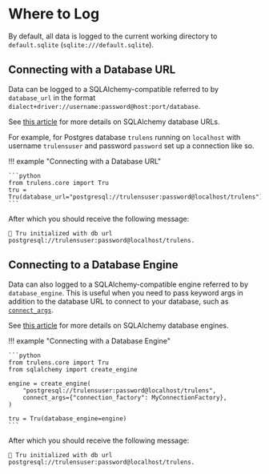 # Where to Log

By default, all data is logged to the current working directory to `default.sqlite` (`sqlite:///default.sqlite`).

## Connecting with a Database URL

Data can be logged to a SQLAlchemy-compatible referred to by `database_url` in the format `dialect+driver://username:password@host:port/database`.

See [this article](https://docs.sqlalchemy.org/en/20/core/engines.html#database-urls) for more details on SQLAlchemy database URLs.

For example, for Postgres database `trulens` running on `localhost` with username `trulensuser` and password `password` set up a connection like so.

!!! example "Connecting with a Database URL"

    ```python
    from trulens.core import Tru
    tru = Tru(database_url="postgresql://trulensuser:password@localhost/trulens")
    ```

After which you should receive the following message:

```
🦑 Tru initialized with db url postgresql://trulensuser:password@localhost/trulens.
```

## Connecting to a Database Engine

Data can also logged to a SQLAlchemy-compatible engine referred to by `database_engine`. This is useful when you need to pass keyword args in addition to the database URL to connect to your database, such as [`connect_args`](https://docs.sqlalchemy.org/en/20/core/engines.html#sqlalchemy.create_engine.params.connect_args).

See [this article](https://docs.sqlalchemy.org/en/20/core/engines.html#database-urls) for more details on SQLAlchemy database engines.

!!! example "Connecting with a Database Engine"

    ```python
    from trulens.core import Tru
    from sqlalchemy import create_engine

    engine = create_engine(
        "postgresql://trulensuser:password@localhost/trulens",
        connect_args={"connection_factory": MyConnectionFactory},
    )

    tru = Tru(database_engine=engine)
    ```

After which you should receive the following message:

```
🦑 Tru initialized with db url postgresql://trulensuser:password@localhost/trulens.
```
